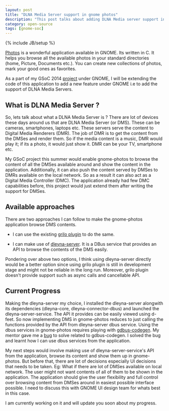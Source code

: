 ```yaml
---
layout: post
title: "DLNA Media Server support in gnome photos"
description: "This post talks about adding DLNA Media server support in gnome-photos"
category: open-source
tags: [gnome-soc]
---
```

{% include JB/setup %}

[Photos](https://wiki.gnome.org/Design/Apps/Photos) is a wonderful application available in GNOME. Its written in C. It
helps you browse all the available photos in your standard directories (home,
Picture, Documents etc.). You can create new collections of photos, mark your
good ones as favorites.

As a part of my GSoC 2014 [project](https://wiki.gnome.org/action/edit/ThreePointThirteen/Features/BrowseDMSPhotos) under GNOME, I will be extending the code of
this application to add a new feature under GNOME i.e to add the support of DLNA
Media Servers.

## What is DLNA Media Server ?
So, lets talk about what a DLNA Media Server is ? There are lot of devices these
days around us that are DLNA Media Server (or DMS). These can be cameras,
smartphones, laptops etc. These servers serve the content to Digital Media
Renderers (DMR). The job of DMR is to get the content from the DMSes and render
them. So if the media content is a music, DMR would play it; if its a photo, it
would just show it. DMR can be your TV, smartphone etc.

My GSoC project this summer would enable gnome-photos to browse the content of
all the DMSes available around and show the content in the
application. Additionally, it can also push the content served by DMSes to DMRs
available on the local network. So as a result it can also act as a Digital
Media Controller (DMC). The application already had few DMC capabilities before,
this project would just extend them after writing the support for DMSes.

## Available approaches
There are two approaches I can follow to make the gnome-photos application
browse DMS contents. 
 
 * I can use the existing [grilo
   plugin](https://bugzilla.gnome.org/show_bug.cgi?id=707346) to do the same.

 * I can make use of [dleyna-server](https://github.com/01org/dleyna-server). It
   is a DBus service that provides an API to browse the contents of the DMS
   easily.

Pondering over above two options, I think using dleyna-server directly would be
a better option since using grilo plugin is still in development stage and might
not be reliable in the long run. Moreover, grilo plugin doesn't provide
support such as async calls and cancellable API.

## Current Progress
Making the dleyna-server my choice, I installed the dleyna-server
alongwith its dependencies (dleyna-core, dleyna-connector-dbus) and launched the
dleyna-server-service. The API it provides can be easily viewed using d-feet. So
now implementing DMS in gnome-photos reduces to just calling the functions
provided by the API from dleyna-server dbus service. Using the dbus services in
gnome-photos requires playing with
[gdbus-codegen](https://developer.gnome.org/gio/2.29/gdbus-codegen.html).
My mentor gave me a [bug](https://bugzilla.gnome.org/show_bug.cgi?id=726919) to
solve related to gdbus-codegen. I solved the bug and learnt how I can use 
dbus services from the application.

My next steps would involve making use of dleyna-server-service's API from the
application, browse its content and show them up in gnome-photos. But before
that, there are lot of decisions especially UI decisions that needs to be taken.
Eg: What if
there are lot of DMSes available on local network. The user might not want
contents of all of them to be shown in the application. The application should
give the user flexibility and full control over browsing content from DMSes
around in easiest possible interface possible. I need to discuss this with GNOME
UI design team for whats best in this case.

I am currently working on it and will update you soon about my progress.
